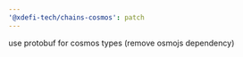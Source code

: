 ```yaml
---
'@xdefi-tech/chains-cosmos': patch
---
```


use protobuf for cosmos types (remove osmojs dependency)
